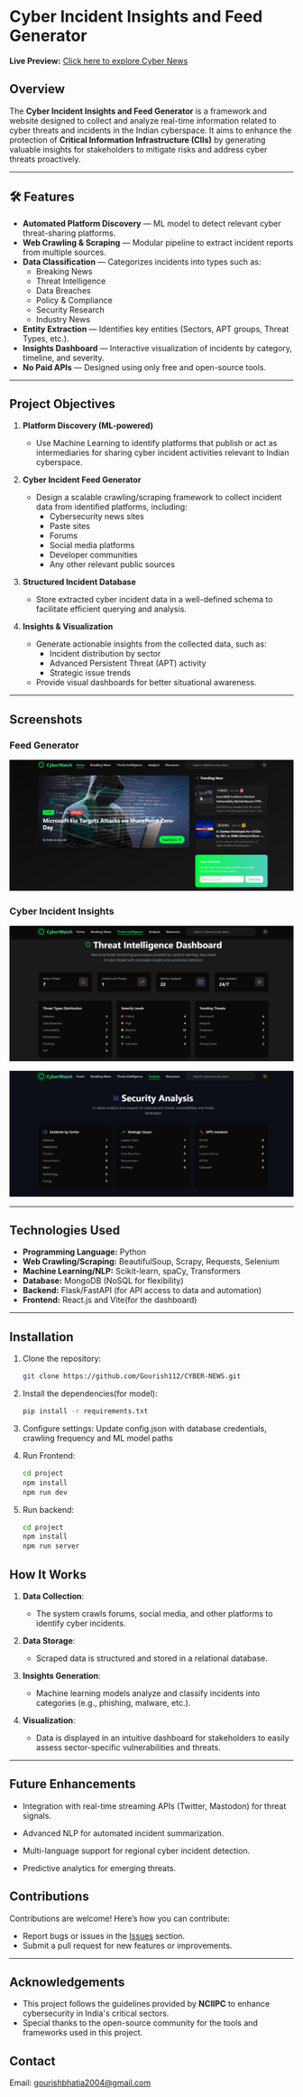 # Cyber Incident Insights and Feed Generator
**Live Preview:** [Click here to explore Cyber News](https://cyber-news-tau.vercel.app/)  
## Overview

The **Cyber Incident Insights and Feed Generator** is a framework and website designed to collect and analyze real-time information related to cyber threats and incidents in the Indian cyberspace. It aims to enhance the protection of **Critical Information Infrastructure (CIIs)** by generating valuable insights for stakeholders to mitigate risks and address cyber threats proactively.

---

## 🛠 Features

- **Automated Platform Discovery** — ML model to detect relevant cyber threat-sharing platforms.
- **Web Crawling & Scraping** — Modular pipeline to extract incident reports from multiple sources.
- **Data Classification** — Categorizes incidents into types such as:
  - Breaking News
  - Threat Intelligence
  - Data Breaches
  - Policy & Compliance
  - Security Research
  - Industry News
- **Entity Extraction** — Identifies key entities (Sectors, APT groups, Threat Types, etc.).
- **Insights Dashboard** — Interactive visualization of incidents by category, timeline, and severity.
- **No Paid APIs** — Designed using only free and open-source tools.

---

## Project Objectives

1. **Platform Discovery (ML-powered)**  
   - Use Machine Learning to identify platforms that publish or act as intermediaries for sharing cyber incident activities relevant to Indian cyberspace.

2. **Cyber Incident Feed Generator**  
   - Design a scalable crawling/scraping framework to collect incident data from identified platforms, including:
     - Cybersecurity news sites
     - Paste sites
     - Forums
     - Social media platforms
     - Developer communities
     - Any other relevant public sources

3. **Structured Incident Database**  
   - Store extracted cyber incident data in a well-defined schema to facilitate efficient querying and analysis.

4. **Insights & Visualization**  
   - Generate actionable insights from the collected data, such as:
     - Incident distribution by sector
     - Advanced Persistent Threat (APT) activity
     - Strategic issue trends
   - Provide visual dashboards for better situational awareness.

---

## Screenshots

### Feed Generator
![Home Page](assets/homepage.jpg)

### Cyber Incident Insights
![Cyber Incident Insights](assets/threatdash.jpg)

![Cyber Incident Insights](assets/analysis.jpg)


---

## Technologies Used

- **Programming Language:** Python
- **Web Crawling/Scraping:** BeautifulSoup, Scrapy, Requests, Selenium 
- **Machine Learning/NLP:** Scikit-learn, spaCy, Transformers
- **Database:** MongoDB (NoSQL for flexibility) 
- **Backend:** Flask/FastAPI (for API access to data and automation)
- **Frontend:** React.js and Vite(for the dashboard)

---

## Installation

1. Clone the repository:
   ```bash
   git clone https://github.com/Gourish112/CYBER-NEWS.git

2. Install the dependencies(for model):
   ```bash
   pip install -r requirements.txt
   
3. Configure settings:
   Update config.json with database credentials, crawling frequency and ML model paths

4. Run Frontend:
   ```bash
   cd project
   npm install
   npm run dev

5. Run backend:
   ```bash
   cd project
   npm install
   npm run server

## How It Works

1. **Data Collection**:
   - The system crawls forums, social media, and other platforms to identify cyber incidents.

2. **Data Storage**:
   - Scraped data is structured and stored in a relational database.

3. **Insights Generation**:
   - Machine learning models analyze and classify incidents into categories (e.g., phishing, malware, etc.).

4. **Visualization**:
   - Data is displayed in an intuitive dashboard for stakeholders to easily assess sector-specific vulnerabilities and threats.

---

## Future Enhancements
- Integration with real-time streaming APIs (Twitter, Mastodon) for threat signals.

- Advanced NLP for automated incident summarization.

- Multi-language support for regional cyber incident detection.

- Predictive analytics for emerging threats.
  
## Contributions

Contributions are welcome! Here’s how you can contribute:

- Report bugs or issues in the [Issues](https://github.com/Gourish112/CYBER-NEWS/issues) section.
- Submit a pull request for new features or improvements.

---

## Acknowledgements

- This project follows the guidelines provided by **NCIIPC** to enhance cybersecurity in India's critical sectors.
- Special thanks to the open-source community for the tools and frameworks used in this project.

## Contact
Email: gourishbhatia2004@gmail.com
